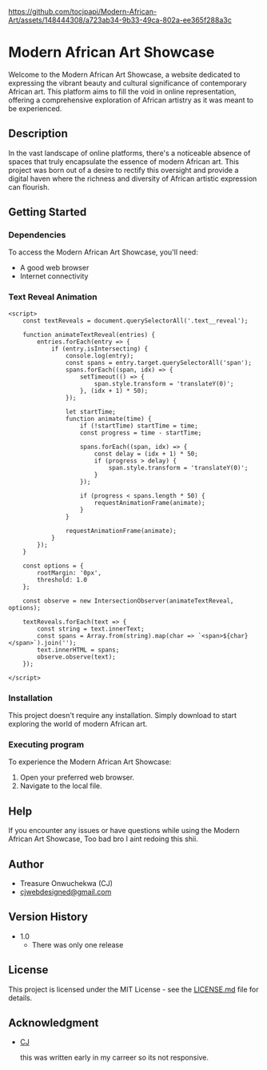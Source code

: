 



https://github.com/tocjpapi/Modern-African-Art/assets/148444308/a723ab34-9b33-49ca-802a-ee365f288a3c


# Modern African Art Showcase

Welcome to the Modern African Art Showcase, a website dedicated to expressing the vibrant beauty and cultural significance of contemporary African art. This platform aims to fill the void in online representation, offering a comprehensive exploration of African artistry as it was meant to be experienced.

## Description

In the vast landscape of online platforms, there's a noticeable absence of spaces that truly encapsulate the essence of modern African art. This project was born out of a desire to rectify this oversight and provide a digital haven where the richness and diversity of African artistic expression can flourish.

## Getting Started

### Dependencies

To access the Modern African Art Showcase, you'll need:
- A good web browser
- Internet connectivity

### Text Reveal Animation

```
<script>
    const textReveals = document.querySelectorAll('.text__reveal');
    
    function animateTextReveal(entries) {
        entries.forEach(entry => {
            if (entry.isIntersecting) {
                console.log(entry);
                const spans = entry.target.querySelectorAll('span');
                spans.forEach((span, idx) => {
                    setTimeout(() => {
                        span.style.transform = 'translateY(0)';
                    }, (idx + 1) * 50);
                });
    
                let startTime;
                function animate(time) {
                    if (!startTime) startTime = time;
                    const progress = time - startTime;
    
                    spans.forEach((span, idx) => {
                        const delay = (idx + 1) * 50;
                        if (progress > delay) {
                            span.style.transform = 'translateY(0)';
                        }
                    });
    
                    if (progress < spans.length * 50) {
                        requestAnimationFrame(animate);
                    }
                }
    
                requestAnimationFrame(animate);
            }
        });
    }
    
    const options = {
        rootMargin: '0px',
        threshold: 1.0
    };
    
    const observe = new IntersectionObserver(animateTextReveal, options);
    
    textReveals.forEach(text => {
        const string = text.innerText;
        const spans = Array.from(string).map(char => `<span>${char}</span>`).join('');
        text.innerHTML = spans;
        observe.observe(text);
    });
    
</script>
```

### Installation

This project doesn't require any installation. Simply download to start exploring the world of modern African art.

### Executing program

To experience the Modern African Art Showcase:
1. Open your preferred web browser.
2. Navigate to the local file.

## Help

If you encounter any issues or have questions while using the Modern African Art Showcase, Too bad bro I aint redoing this shii.

## Author

- Treasure Onwuchekwa (CJ)
- cjwebdesigned@gmail.com

## Version History

- 1.0
  - There was only one release

## License

This project is licensed under the MIT License - see the [LICENSE.md](LICENSE.md) file for details.

## Acknowledgment
- [CJ](https://www.instagram.com/varmoux/)

  this was written early in my carreer so its not responsive.
